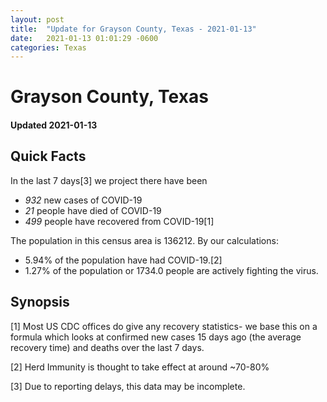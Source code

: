 ```yaml
---
layout: post
title:  "Update for Grayson County, Texas - 2021-01-13"
date:   2021-01-13 01:01:29 -0600
categories: Texas
---
```


# Grayson County, Texas
#### Updated 2021-01-13

## Quick Facts

In the last 7 days[3] we project there have been
- *932* new cases of COVID-19
- *21* people have died of COVID-19
- *499* people have recovered from COVID-19[1]

The population in this census area is 136212. By our calculations:
- 5.94% of the population have had COVID-19.[2]
- 1.27% of the population or 1734.0 people are actively fighting the virus.

## Synopsis




[1] Most US CDC offices do give any recovery statistics- we base this on a formula which looks at confirmed new cases
15 days ago (the average recovery time) and deaths over the last 7 days.

[2] Herd Immunity is thought to take effect at around ~70-80%

[3] Due to reporting delays, this data may be incomplete.
 
    